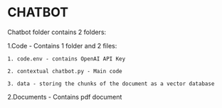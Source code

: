 # CHATBOT

Chatbot folder contains 2 folders:

1.Code - Contains 1 folder and 2 files:

    1. code.env - contains OpenAI API Key
    
    2. contextual chatbot.py - Main code
    
    3. data - storing the chunks of the document as a vector database

2.Documents - Contains pdf document
